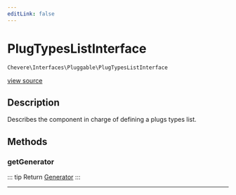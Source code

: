 ```yaml
---
editLink: false
---
```


# PlugTypesListInterface

`Chevere\Interfaces\Pluggable\PlugTypesListInterface`

[view source](https://github.com/chevere/chevere/blob/master/src/Chevere/Interfaces/Pluggable/PlugTypesListInterface.php)

## Description

Describes the component in charge of defining a plugs types list.

## Methods

### getGenerator

::: tip Return
[Generator](https://www.php.net/manual/class.generator)
:::

---
